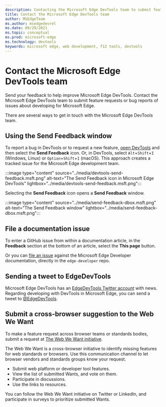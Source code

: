 ```yaml
---
description: Contacting the Microsoft Edge DevTools team to submit feature requests or bug reports of issues about developing for Microsoft Edge.
title: Contact the Microsoft Edge DevTools team
author: MSEdgeTeam
ms.author: msedgedevrel
ms.date: 09/29/2021
ms.topic: conceptual
ms.prod: microsoft-edge
ms.technology: devtools
keywords: microsoft edge, web development, f12 tools, devtools
---
```

# Contact the Microsoft Edge DevTools team

Send your feedback to help improve Microsoft Edge DevTools.  Contact the Microsoft Edge DevTools team to submit feature requests or bug reports of issues about developing for Microsoft Edge.

There are several ways to get in touch with the Microsoft Edge DevTools team.


<!-- ====================================================================== -->
## Using the Send Feedback window

To report a bug in DevTools or to request a new feature, [open DevTools][OpeningDevTools] and then select the **Send Feedback** icon.  Or, in DevTools, select `Alt`+`Shift`+`I` (Windows, Linux) or `Option`+`Shift`+`I` (macOS).  This approach creates a tracked issue for the Microsoft Edge development team.

:::image type="content" source="../media/devtools-send-feedback.msft.png" alt-text="The Send Feedback icon in Microsoft Edge DevTools" lightbox="../media/devtools-send-feedback.msft.png":::

Selecting the **Send Feedback** icon opens a **Send Feedback** window.

:::image type="content" source="../media/send-feedback-dbox.msft.png" alt-text="The Send Feedback window" lightbox="../media/send-feedback-dbox.msft.png":::


<!-- ====================================================================== -->
## File a documentation issue

To enter a GitHub issue from within a documentation article, in the **Feedback** section at the bottom of an article, select the **This page** button.

Or you can [file an issue][GitHubMicrosoftDocsEdgeDeveloperNewIssue] against the Microsoft Edge Developer documentation, directly in the `edge-developer` repo.


<!-- ====================================================================== -->
## Sending a tweet to EdgeDevTools

Microsoft Edge DevTools has an [EdgeDevTools Twitter account][EdgeDevToolsTwitterAccount] with news.  Regarding developing with DevTools in Microsoft Edge, you can send a tweet to [@EdgeDevTools][PostTweetEdgeDevTools].


<!-- ====================================================================== -->
## Submit a cross-browser suggestion to the Web We Want

To make a feature request across browser teams or standards bodies, submit a request at [The Web We Want initiative][WebWeWant].

The Web We Want is a cross-browser initiative to identify missing features for web standards or browsers.  Use this communication channel to let browser vendors and standards groups know your request.

*  Submit web platform or developer tool features.
*  View the list of submitted Wants, and vote on them.
*  Participate in discussions.
*  Use the links to resources.

You can follow the Web We Want initiative on Twitter or LinkedIn, and participate in surveys to prioritize submitted Wants.


<!-- ====================================================================== -->
<!-- links -->
[OpeningDevTools]: index.md#opening-devtools "OpeningDevTools - Microsoft Edge Developer Tools overview | Microsoft Edge Developer documentation"
[WebWeWant]: ../web-we-want/index.md "The Web We Want initiative | Microsoft Edge Developer documentation"
<!-- external links -->
[PostTweetEdgeDevTools]: https://twitter.com/intent/tweet?text=@EdgeDevTools "@EdgeDevTools | Post a Tweet"
[EdgeDevToolsTwitterAccount]: https://twitter.com/EdgeDevTools "@EdgeDevTools Twitter account"
[GitHubMicrosoftDocsEdgeDeveloperNewIssue]: https://github.com/MicrosoftDocs/edge-developer/issues/new?title=[DevTools%20Docs%20Feedback] "New Issue - MicrosoftDocs/edge-developer - GitHub"
[ContributeEdgeDevDocsRepo]: https://github.com/MicrosoftDocs/edge-developer#contributing "contribute to the edge-developer documentation repo | Microsoft Edge Developer documentation"

